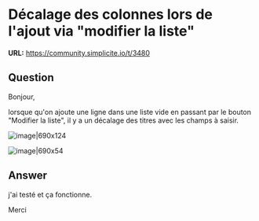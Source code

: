 # Décalage des colonnes lors de l'ajout via "modifier la liste"

**URL:** https://community.simplicite.io/t/3480

## Question
Bonjour, 

lorsque qu'on ajoute une ligne dans une liste vide en passant par le bouton "Modifier la liste", il y a un décalage des titres avec les champs à saisir.

![image|690x124](upload://1ahfRTOfbx2fyKZGcSDOusHPrql.png)

![image|690x54](upload://47pCAfhfi6F5ZFmuLFnDj7k5M1j.png)

## Answer
j'ai testé et ça fonctionne.

Merci
